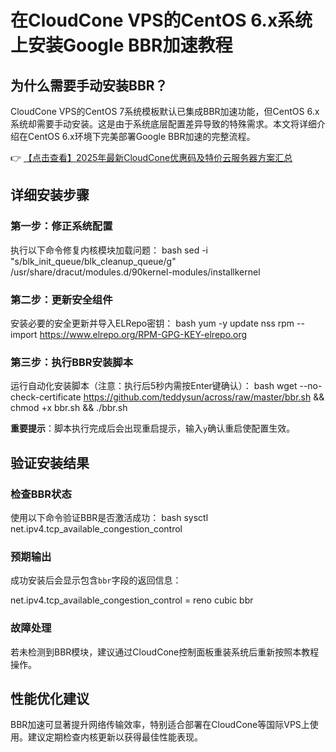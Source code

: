 # 在CloudCone VPS的CentOS 6.x系统上安装Google BBR加速教程

## 为什么需要手动安装BBR？

CloudCone VPS的CentOS 7系统模板默认已集成BBR加速功能，但CentOS 6.x系统却需要手动安装。这是由于系统底层配置差异导致的特殊需求。本文将详细介绍在CentOS 6.x环境下完美部署Google BBR加速的完整流程。

👉 [【点击查看】2025年最新CloudCone优惠码及特价云服务器方案汇总](https://bit.ly/Cloudcone)

## 详细安装步骤

### 第一步：修正系统配置
执行以下命令修复内核模块加载问题：
bash
sed -i "s/blk_init_queue/blk_cleanup_queue/g" /usr/share/dracut/modules.d/90kernel-modules/installkernel

### 第二步：更新安全组件
安装必要的安全更新并导入ELRepo密钥：
bash
yum -y update nss
rpm --import https://www.elrepo.org/RPM-GPG-KEY-elrepo.org

### 第三步：执行BBR安装脚本
运行自动化安装脚本（注意：执行后5秒内需按Enter键确认）：
bash
wget --no-check-certificate https://github.com/teddysun/across/raw/master/bbr.sh && chmod +x bbr.sh && ./bbr.sh

**重要提示**：脚本执行完成后会出现重启提示，输入`y`确认重启使配置生效。

## 验证安装结果

### 检查BBR状态
使用以下命令验证BBR是否激活成功：
bash
sysctl net.ipv4.tcp_available_congestion_control

### 预期输出
成功安装后会显示包含`bbr`字段的返回信息：

net.ipv4.tcp_available_congestion_control = reno cubic bbr

### 故障处理
若未检测到BBR模块，建议通过CloudCone控制面板重装系统后重新按照本教程操作。

## 性能优化建议
BBR加速可显著提升网络传输效率，特别适合部署在CloudCone等国际VPS上使用。建议定期检查内核更新以获得最佳性能表现。